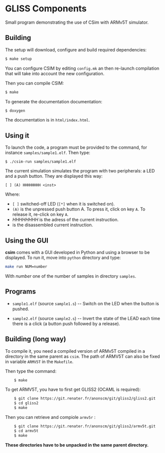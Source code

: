 # GLISS Components

Small program demonstrating the use of CSim with ARMv5T simulator.

## Building

The setup will download, configure and build required dependencies:

```sh
$ make setup
```

You can configure CSIM by editing `config.mk` an then re-launch compilation that will take into account the new configuration.

Then you can compile CSIM:

```sh
$ make
```

To generate the documentation documentation:

```sh
$ doxygen
```

The documentation is in `html/index.html`.



## Using it

To launch the code, a program must be provided to the command, for instance `samples/sample1.elf`. Then type:

	$ ./csim-run samples/sample1.elf

The current simulation simulates the program with two peripherals: a LED and a push button. They are displayed this way:

	[ ] (A) HHHHHHHH <inst>

Where:

* `[ ]` switched-off LED (`[*]` when it is switched on).
* `(A)` is the unpressed push button A. To press it, click on key `A`. To release it, re-click on key `A`.
* _HHHHHHHH_ is the adress of the current instruction.
* _<inst>_ is the disassembled current instruction.


## Using the GUI

**csim** comes with a GUI developed in Python and using a browser to be displayed.
To run it, move into `python` directory and type:

```sh
make run NUM=number
```

With _number_ one of the number of samples in directory `samples`.


## Programs

* `sample1.elf` (source `sample1.s`) -- Switch on the LED when the button is pushed.

* `sample2.elf` (source `sample2.s`) -- Invert the state of the LEAD each time there is a click (a button push followed by a release).


## Building (long way)

To compile it, you need a compiled version of ARMv5T compiled in a directory in the same parent as `csim`. The path of ARMV5T can also be fixed in variable `ARMV5T` in the `Makefile`.

Then type the command:

```sh
	$ make
```

To get ARMV5T, you have to first get GLISS2 (OCAML is required):

```sh
	$ git clone https://git.renater.fr/anonscm/git/gliss2/gliss2.git
	$ cd gliss2
	$ make
```

Then you can retrieve and compiole `armv5r` :

```sh
	$ git clone https://git.renater.fr/anonscm/git/gliss2/armv5t.git
	$ cd armv5t
	$ make
```

**These directories have to be unpacked in the same parent directory.**



